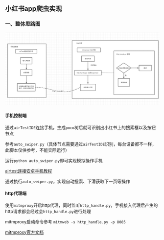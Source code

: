 ## 小红书app爬虫实现

### 一、整体思路图
![整体思路图](img/img.png)

#### 手机控制端
通过`airTestIDE`连接手机，生成`poco`树后就可识别出小红书上的搜索框以及按钮节点

参考`auto_swiper.py`（具体节点需要通过`airTestIDE`识别，每台设备都不一样，此脚本仅供参考，不能实际运行）

运行`python auto_swiper.py`即可实现模拟操作手机

[airtest连接安卓手机教程](https://airtest.doc.io.netease.com/tutorial/4_Android_automated_testing_one/)

通过执行`auto_swiper.py`，实现自动搜索、下滑获取下一页等操作

#### http代理端
使用`mitmproxy`开启http代理，同时监听`http_handle.py`，手机接入代理后产生的http请求都会经过会`http_handle.py`进行处理

mitmproxy启动命令参考 `mitmweb -s http_handle.py -p 8085`

[mitmproxy官方文档](https://docs.mitmproxy.org/stable/)



